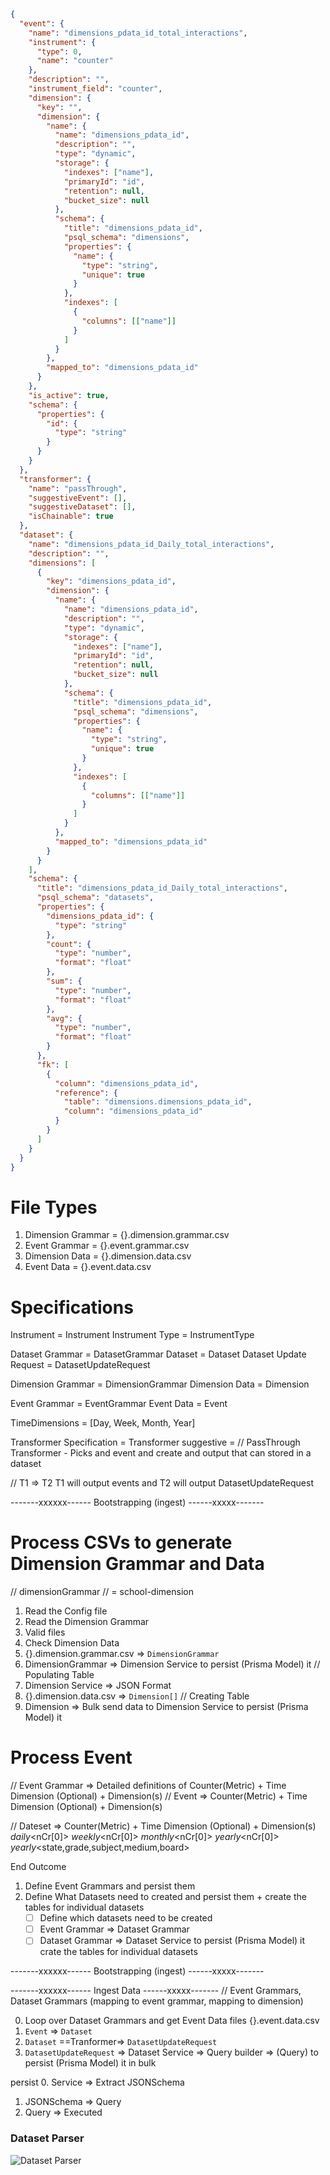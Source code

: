 ```json
{
  "event": {
    "name": "dimensions_pdata_id_total_interactions",
    "instrument": {
      "type": 0,
      "name": "counter"
    },
    "description": "",
    "instrument_field": "counter",
    "dimension": {
      "key": "",
      "dimension": {
        "name": {
          "name": "dimensions_pdata_id",
          "description": "",
          "type": "dynamic",
          "storage": {
            "indexes": ["name"],
            "primaryId": "id",
            "retention": null,
            "bucket_size": null
          },
          "schema": {
            "title": "dimensions_pdata_id",
            "psql_schema": "dimensions",
            "properties": {
              "name": {
                "type": "string",
                "unique": true
              }
            },
            "indexes": [
              {
                "columns": [["name"]]
              }
            ]
          }
        },
        "mapped_to": "dimensions_pdata_id"
      }
    },
    "is_active": true,
    "schema": {
      "properties": {
        "id": {
          "type": "string"
        }
      }
    }
  },
  "transformer": {
    "name": "passThrough",
    "suggestiveEvent": [],
    "suggestiveDataset": [],
    "isChainable": true
  },
  "dataset": {
    "name": "dimensions_pdata_id_Daily_total_interactions",
    "description": "",
    "dimensions": [
      {
        "key": "dimensions_pdata_id",
        "dimension": {
          "name": {
            "name": "dimensions_pdata_id",
            "description": "",
            "type": "dynamic",
            "storage": {
              "indexes": ["name"],
              "primaryId": "id",
              "retention": null,
              "bucket_size": null
            },
            "schema": {
              "title": "dimensions_pdata_id",
              "psql_schema": "dimensions",
              "properties": {
                "name": {
                  "type": "string",
                  "unique": true
                }
              },
              "indexes": [
                {
                  "columns": [["name"]]
                }
              ]
            }
          },
          "mapped_to": "dimensions_pdata_id"
        }
      }
    ],
    "schema": {
      "title": "dimensions_pdata_id_Daily_total_interactions",
      "psql_schema": "datasets",
      "properties": {
        "dimensions_pdata_id": {
          "type": "string"
        },
        "count": {
          "type": "number",
          "format": "float"
        },
        "sum": {
          "type": "number",
          "format": "float"
        },
        "avg": {
          "type": "number",
          "format": "float"
        }
      },
      "fk": [
        {
          "column": "dimensions_pdata_id",
          "reference": {
            "table": "dimensions.dimensions_pdata_id",
            "column": "dimensions_pdata_id"
          }
        }
      ]
    }
  }
}
```

# File Types

1. Dimension Grammar = {}.dimension.grammar.csv
2. Event Grammar = {}.event.grammar.csv
3. Dimension Data = {}.dimension.data.csv
4. Event Data = {}.event.data.csv

# Specifications

Instrument = Instrument
Instrument Type = InstrumentType

Dataset Grammar = DatasetGrammar
Dataset = Dataset
Dataset Update Request = DatasetUpdateRequest

Dimension Grammar = DimensionGrammar
Dimension Data = Dimension

Event Grammar = EventGrammar
Event Data = Event

TimeDimensions = [Day, Week, Month, Year]

Transformer Specification = Transformer
suggestive =
// PassThrough Transformer - Picks and event and create and output that can stored in a dataset

// T1 => T2 T1 will output events and T2 will output DatasetUpdateRequest

-------xxxxxx------ Bootstrapping (ingest) ------xxxxx-------

# Process CSVs to generate Dimension Grammar and Data

// dimensionGrammar
// <dimension> = school-dimension

1. Read the Config file
2. Read the Dimension Grammar
3. Valid files
4. Check Dimension Data
5. {}.dimension.grammar.csv => `DimensionGrammar`
6. DimensionGrammar => Dimension Service to persist (Prisma Model) it // Populating Table
7. Dimension Service => JSON Format
8. {}.dimension.data.csv => `Dimension[]` // Creating Table
9. Dimension => Bulk send data to Dimension Service to persist (Prisma Model) it

# Process Event

// Event Grammar => Detailed definitions of Counter(Metric) + Time Dimension (Optional) + Dimension(s)
// Event => Counter(Metric) + Time Dimension (Optional) + Dimension(s)

// Dateset => Counter(Metric) + Time Dimension (Optional) + Dimension(s)
<counter>_<one of the time dimension>_<one of the dimension>
<counter>_daily_<nCr[0]>
<counter>_weekly_<nCr[0]>
<counter>_monthly_<nCr[0]>
<counter>_yearly_<nCr[0]>
<counter>_yearly_<state,grade,subject,medium,board>

<counter>_<dimension>
<counter>_<time-dimension>_<dimension>
<counter>_<compound-dimension>
<counter>_<time-dimension>_<compound-dimension>

End Outcome

1. Define Event Grammars and persist them
   <Similar to Process CSVs to generate Dimension Grammar and Data>
2. Define What Datasets need to created and persist them + create the tables for individual datasets
   - [ ] Define which datasets need to be created
   - [ ] Event Grammar => Dataset Grammar
   - [ ] Dataset Grammar => Dataset Service to persist (Prisma Model) it crate the tables for individual datasets

-------xxxxxx------ Bootstrapping (ingest) ------xxxxx-------

-------xxxxxx------ Ingest Data ------xxxxx-------
// Event Grammars, Dataset Grammars (mapping to event grammar, mapping to dimension)

<counter>_<dimension>
<counter>_<time-dimension>_<dimension>
<counter>_<compound-dimension>
<counter>_<time-dimension>_<compound-dimension>

0. Loop over Dataset Grammars and get Event Data files {}.event.data.csv
1. `Event` => `Dataset`
2. `Dataset` ==Tranformer=> `DatasetUpdateRequest`
3. `DatasetUpdateRequest` => Dataset Service => Query builder => (Query) to persist (Prisma Model) it in bulk

persist 0. Service => Extract JSONSchema

1. JSONSchema => Query
2. Query => Executed

### Dataset Parser

![Dataset Parser](./_docs/images/cqube-dastaset-parser.jpg 'Title')
